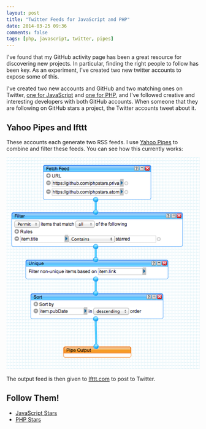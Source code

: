 ```yaml
---
layout: post
title: "Twitter Feeds for JavaScript and PHP"
date: 2014-03-25 09:36
comments: false
tags: [php, javascript, twitter, pipes]
---
```


I've found that my GitHub activity page has been a great resource for discovering new projects. In particular, finding the right people to follow has been key. As an experiment, I've created two new twitter accounts to expose some of this.

I've created two new accounts and GitHub and two matching ones on Twitter, [one for JavaScript][js_stars] and [one for PHP][php_stars], and I've followed creative and interesting developers with both GitHub accounts. When someone that they are following on GitHub stars a project, the Twitter accounts tweet about it.

## Yahoo Pipes and Ifttt

These accounts each generate two RSS feeds. I use [Yahoo Pipes][pipes] to combine and filter these feeds. You can see how this currently works:

![Filtering and Combining](/images/pipes-workflow.png "Yahoo Pipes")

The output feed is then given to [Ifttt.com][ifttt] to post to Twitter.

## Follow Them!

* [JavaScript Stars][js_stars]
* [PHP Stars][php_stars]


[js_stars]: https://twitter.com/javascriptstars
[php_stars]: https://twitter.com/php_stars
[pipes]: http://pipes.yahoo.com/pipes/
[ifttt]: https://ifttt.com